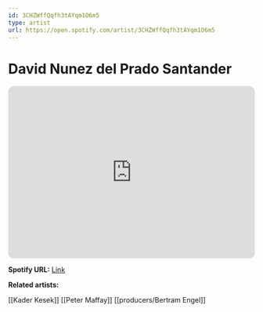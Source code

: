 ```yaml
---
id: 3CHZWffQqfh3tAYqm1O6m5
type: artist
url: https://open.spotify.com/artist/3CHZWffQqfh3tAYqm1O6m5
---
```

# David Nunez del Prado Santander

<iframe style="border-radius:12px" src="https://open.spotify.com/embed/artist/3CHZWffQqfh3tAYqm1O6m5" width="100%" height="352" frameBorder="0" allowfullscreen="" allow="autoplay; clipboard-write; encrypted-media; fullscreen; picture-in-picture" loading="lazy"></iframe>

**Spotify URL:** [Link](https://open.spotify.com/artist/3CHZWffQqfh3tAYqm1O6m5)

**Related artists:**

[[Kader Kesek]]
[[Peter Maffay]]
[[producers/Bertram Engel]]
